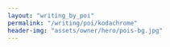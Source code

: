```yaml
---
layout: "writing_by_poi"
permalink: "/writing/poi/kodachrome"
header-img: "assets/owner/hero/pois-bg.jpg"
---
```

